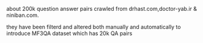 about 200k question answer pairs crawled from drhast.com,doctor-yab.ir & niniban.com.

they have been filterd and altered both manually and automatically to introduce MF3QA dataset which has 20k QA pairs
